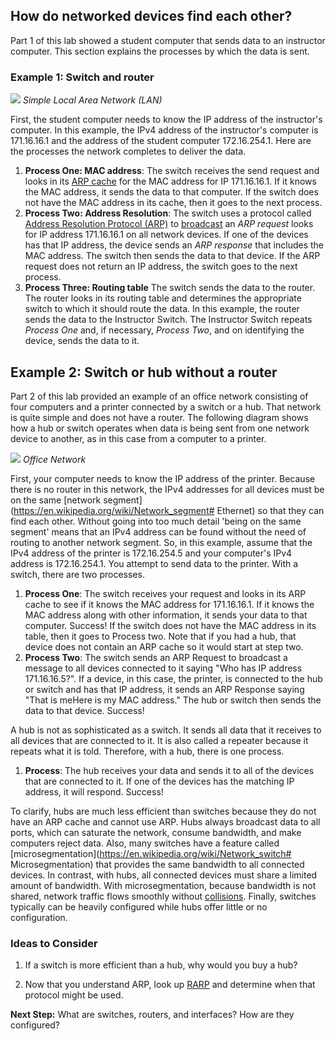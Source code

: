 
## How do networked devices find each other?

Part 1 of this lab showed a student computer that sends data to an instructor computer. This section explains the processes by which the data is sent.

### Example 1: Switch and router

![](/posts/files/networking-101-the-basics/assets/images/the-network.png)
*Simple Local Area Network (LAN)*

First, the student computer needs to know the IP address of the instructor's computer. In this example, the IPv4 address of the instructor's computer is 171.16.16.1 and the address of the student computer 172.16.254.1. Here are the processes the network completes to deliver the data.

1. **Process One: MAC address**: The switch receives the send request and looks in its [ARP cache](http://networkengineering.stackexchange.com/questions/5023/what-is-the-main-purposes-of-arp-cache-in-the-switch) for the MAC address for IP 171.16.16.1. If it knows the MAC address, it sends the data to that computer. If the switch does not have the MAC address in its cache, then it goes to the next process.
2. **Process Two: Address Resolution**: The switch uses a protocol called [Address Resolution Protocol (ARP)](https://en.wikipedia.org/wiki/Address_Resolution_Protocol) to [broadcast](https://en.wikipedia.org/wiki/Broadcasting_%28networking%29) an *ARP request* looks for IP address 171.16.16.1 on all network devices. If one of the devices has that IP address, the device sends an *ARP response* that includes the MAC address. The switch then sends the data to that device. If the ARP request does not return an IP address, the switch goes to the next process.
3. **Process Three: Routing table** The switch sends the data to the router. The router looks in its routing table and determines the appropriate switch to which it should route the data. In this example, the router sends the data to the Instructor Switch. The Instructor Switch repeats *Process One* and, if necessary, *Process Two*, and on identifying the device, sends the data to it.

## Example 2: Switch or hub without a router

Part 2 of this lab provided an example of an office network consisting of four computers and a printer connected by a switch or a hub. That network is quite simple and does not have a router. The following diagram shows how a hub or switch operates when data is being sent from one network device to another, as in this case from a computer to a printer.

![](/posts/files/networking-101-the-basics/assets/images/office-network.png)
*Office Network*

First, your computer needs to know the IP address of the printer. Because there is no router in this network, the IPv4 addresses for all devices must be on the same [network segment](https://en.wikipedia.org/wiki/Network_segment# Ethernet) so that they can find each other. Without going into too much detail 'being on the same segment' means that an IPv4 address can be found without the need of routing to another network segment. So, in this example, assume that the IPv4 address of the printer is 172.16.254.5 and your computer's IPv4 address is 172.16.254.1. You attempt to send data to the printer. With a switch, there are two processes.

1. **Process One**: The switch receives your request and looks in its ARP cache to see if it knows the MAC address for 171.16.16.1. If it knows the MAC address along with other information, it sends your data to that computer. Success! If the switch does not have the MAC address in its table, then it goes to Process two. Note that if you had a hub, that device does not contain an ARP cache so it would start at step two.
2. **Process Two**: The switch sends an ARP Request to broadcast a message to all devices connected to it saying "Who has IP address 171.16.16.5?". If a device, in this case, the printer, is connected to the hub or switch and has that IP address, it sends an ARP Response saying "That is meHere is my MAC address." The hub or switch then sends the data to that device. Success!  

A hub is not as sophisticated as a switch. It sends all data that it receives to all devices that are connected to it. It is also called a repeater because it repeats what it is told. Therefore, with a hub, there is one process.

1. **Process**: The hub receives your data and sends it to all of the devices that are connected to it. If one of the devices has the matching IP address, it will respond. Success!

To clarify, hubs are much less efficient than switches because they do not have an ARP cache and cannot use ARP. Hubs always broadcast data to all ports, which can saturate the network, consume bandwidth, and make computers reject data. Also, many switches have a feature called [microsegmentation](https://en.wikipedia.org/wiki/Network_switch# Microsegmentation) that provides the same bandwidth to all connected devices. In contrast, with hubs, all connected devices must share a limited amount of bandwidth. With microsegmentation, because bandwidth is not shared, network traffic flows smoothly without [collisions](http://searchnetworking.techtarget.com/definition/collision). Finally, switches typically can be heavily configured while hubs offer little or no configuration.

### Ideas to Consider
1. If a switch is more efficient than a hub, why would you buy a hub?

2. Now that you understand ARP, look up [RARP](http://searchnetworking.techtarget.com/definition/Reverse-Address-Resolution-Protocol) and determine when that protocol might be used.

**Next Step:**  What are switches, routers, and interfaces? How are they configured?
